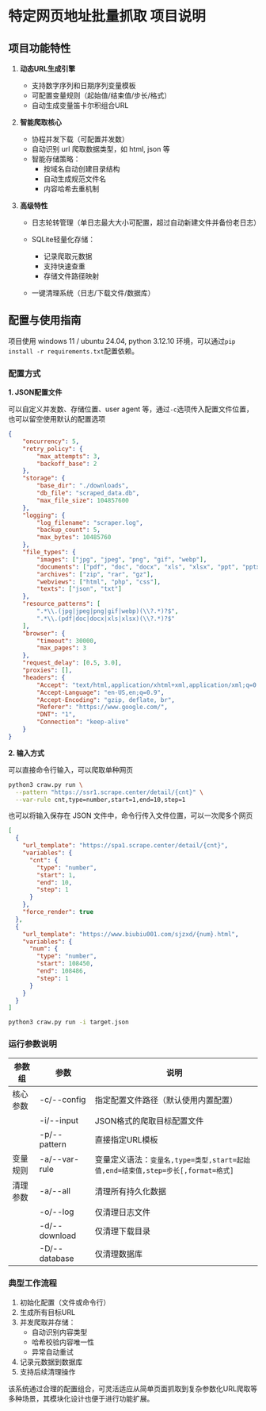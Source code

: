 # 特定网页地址批量抓取 项目说明

## 项目功能特性
1. **动态URL生成引擎**
   
   - 支持数字序列和日期序列变量模板
   - 可配置变量规则（起始值/结束值/步长/格式）
   - 自动生成变量笛卡尔积组合URL
   
2. **智能爬取核心**
   
   - 协程并发下载（可配置并发数）
   - 自动识别 url 爬取数据类型，如 html, json 等
   - 智能存储策略：
     * 按域名自动创建目录结构
     * 自动生成规范文件名
     * 内容哈希去重机制
   
3. **高级特性**
   
   - 日志轮转管理（单日志最大大小可配置，超过自动新建文件并备份老日志）
   - SQLite轻量化存储：
     * 记录爬取元数据
     * 支持快速查重
     * 存储文件路径映射

   - 一键清理系统（日志/下载文件/数据库）

## 配置与使用指南

项目使用 windows 11 / ubuntu 24.04, python 3.12.10 环境，可以通过`pip install -r requirements.txt`配置依赖。

### 配置方式

**1. JSON配置文件**

可以自定义并发数、存储位置、user agent 等，通过`-c`选项传入配置文件位置，也可以留空使用默认的配置选项

```json
{
    "oncurrency": 5,
    "retry_policy": {
        "max_attempts": 3,
        "backoff_base": 2
    },
    "storage": {
        "base_dir": "./downloads",
        "db_file": "scraped_data.db",
        "max_file_size": 104857600
    },
    "logging": {
        "log_filename": "scraper.log",
        "backup_count": 5,
        "max_bytes": 10485760
    },
    "file_types": {
        "images": ["jpg", "jpeg", "png", "gif", "webp"],
        "documents": ["pdf", "doc", "docx", "xls", "xlsx", "ppt", "pptx"],
        "archives": ["zip", "rar", "gz"],
        "webviews": ["html", "php", "css"],
        "texts": ["json", "txt"]
    },
    "resource_patterns": [
        ".*\\.(jpg|jpeg|png|gif|webp)(\\?.*)?$",
        ".*\\.(pdf|doc|docx|xls|xlsx)(\\?.*)?$"
    ],
    "browser": {
        "timeout": 30000,
        "max_pages": 3
    },
    "request_delay": [0.5, 3.0],
    "proxies": [],
    "headers": {
        "Accept": "text/html,application/xhtml+xml,application/xml;q=0.9,image/webp,*/*;q=0.8",
        "Accept-Language": "en-US,en;q=0.9",
        "Accept-Encoding": "gzip, deflate, br",
        "Referer": "https://www.google.com/",
        "DNT": "1",
        "Connection": "keep-alive"
    }
}
```

**2. 输入方式**

可以直接命令行输入，可以爬取单种网页

```bash
python3 craw.py run \
  --pattern "https://ssr1.scrape.center/detail/{cnt}" \
  --var-rule cnt,type=number,start=1,end=10,step=1
```

也可以将输入保存在 JSON 文件中，命令行传入文件位置，可以一次爬多个网页

```json
[
  {
    "url_template": "https://spa1.scrape.center/detail/{cnt}",
    "variables": {
      "cnt": {
        "type": "number",
        "start": 1,
        "end": 10,
        "step": 1
      }
    },
    "force_render": true
  },
  {
    "url_template": "https://www.biubiu001.com/sjzxd/{num}.html",
    "variables": {
      "num": {
        "type": "number",
        "start": 108450,
        "end": 108486,
        "step": 1
      }
    }
  }
]
```

```bash
python3 craw.py run -i target.json
```

### 运行参数说明

| 参数组  | 参数            | 说明                                                         |
|------|---------------|------------------------------------------------------------|
| 核心参数 | -c/--config   | 指定配置文件路径（默认使用内置配置）                                         |
|      | -i/--input    | JSON格式的爬取目标配置文件                                            |
|      | -p/--pattern  | 直接指定URL模板                                                  |
| 变量规则 | -a/--var-rule | 变量定义语法：`变量名,type=类型,start=起始值,end=结束值,step=步长[,format=格式]` |
| 清理参数 | -a/--all      | 清理所有持久化数据                                                  |
|      | -o/--log      | 仅清理日志文件                                                    |
|      | -d/--download | 仅清理下载目录                                                    |
|      | -D/--database | 仅清理数据库                                                     |

### 典型工作流程

1. 初始化配置（文件或命令行）
2. 生成所有目标URL
3. 并发爬取并存储：
   - 自动识别内容类型
   - 哈希校验内容唯一性
   - 异常自动重试
4. 记录元数据到数据库
5. 支持后续清理操作

该系统通过合理的配置组合，可灵活适应从简单页面抓取到复杂参数化URL爬取等多种场景，其模块化设计也便于进行功能扩展。
